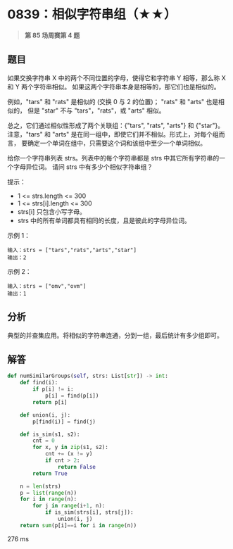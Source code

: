 # 0839：相似字符串组（★★）


> **第 85 场周赛第 4 题**

## 题目

如果交换字符串 X 中的两个不同位置的字母，使得它和字符串 Y 相等，那么称 X 和 Y 两个字符串相似。
如果这两个字符串本身是相等的，那它们也是相似的。

例如，"tars" 和 "rats" 是相似的 (交换 0 与 2 的位置)； "rats" 和 "arts" 也是相似的，
但是 "star" 不与 "tars"，"rats"，或 "arts" 相似。

总之，它们通过相似性形成了两个关联组：{"tars", "rats", "arts"} 和 {"star"}。
注意，"tars" 和 "arts" 是在同一组中，即使它们并不相似。形式上，对每个组而言，
要确定一个单词在组中，只需要这个词和该组中至少一个单词相似。

给你一个字符串列表 strs。列表中的每个字符串都是 strs 中其它所有字符串的一个字母异位词。
请问 strs 中有多少个相似字符串组？

提示：

- 1 <= strs.length <= 300
- 1 <= strs[i].length <= 300
- strs[i] 只包含小写字母。
- strs 中的所有单词都具有相同的长度，且是彼此的字母异位词。
 
示例 1：

    输入：strs = ["tars","rats","arts","star"]
    输出：2

示例 2：
    
    输入：strs = ["omv","ovm"]
    输出：1
     
 
## 分析

典型的并查集应用。将相似的字符串连通，分到一组，最后统计有多少组即可。

## 解答

```python
def numSimilarGroups(self, strs: List[str]) -> int:
    def find(i):
        if p[i] != i:
            p[i] = find(p[i])
        return p[i]

    def union(i, j):
        p[find(i)] = find(j)

    def is_sim(s1, s2):
        cnt = 0
        for x, y in zip(s1, s2):
            cnt += (x != y)
            if cnt > 2:
                return False
        return True

    n = len(strs)
    p = list(range(n))
    for i in range(n):
        for j in range(i+1, n):
            if is_sim(strs[i], strs[j]):
                union(i, j)
    return sum(p[i]==i for i in range(n))
```
276 ms

